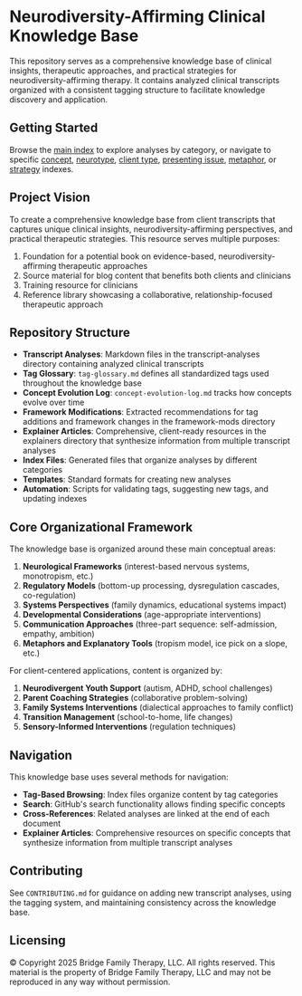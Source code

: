 # Neurodiversity-Affirming Clinical Knowledge Base

This repository serves as a comprehensive knowledge base of clinical insights, therapeutic approaches, and practical strategies for neurodiversity-affirming therapy. It contains analyzed clinical transcripts organized with a consistent tagging structure to facilitate knowledge discovery and application.

## Getting Started

Browse the [main index](index.md) to explore analyses by category, or navigate to specific [concept](index_concepts.md), [neurotype](index_neurotype.md), [client type](index_client_type.md), [presenting issue](index_presenting_issue.md), [metaphor](index_metaphors.md), or [strategy](index_strategies.md) indexes.

## Project Vision

To create a comprehensive knowledge base from client transcripts that captures unique clinical insights, neurodiversity-affirming perspectives, and practical therapeutic strategies. This resource serves multiple purposes:

1. Foundation for a potential book on evidence-based, neurodiversity-affirming therapeutic approaches
2. Source material for blog content that benefits both clients and clinicians
3. Training resource for clinicians 
4. Reference library showcasing a collaborative, relationship-focused therapeutic approach

## Repository Structure

- **Transcript Analyses**: Markdown files in the transcript-analyses directory containing analyzed clinical transcripts
- **Tag Glossary**: `tag-glossary.md` defines all standardized tags used throughout the knowledge base
- **Concept Evolution Log**: `concept-evolution-log.md` tracks how concepts evolve over time
- **Framework Modifications**: Extracted recommendations for tag additions and framework changes in the framework-mods directory
- **Explainer Articles**: Comprehensive, client-ready resources in the explainers directory that synthesize information from multiple transcript analyses
- **Index Files**: Generated files that organize analyses by different categories
- **Templates**: Standard formats for creating new analyses
- **Automation**: Scripts for validating tags, suggesting new tags, and updating indexes

## Core Organizational Framework

The knowledge base is organized around these main conceptual areas:

1. **Neurological Frameworks** (interest-based nervous systems, monotropism, etc.)
2. **Regulatory Models** (bottom-up processing, dysregulation cascades, co-regulation)
3. **Systems Perspectives** (family dynamics, educational systems impact)
4. **Developmental Considerations** (age-appropriate interventions)
5. **Communication Approaches** (three-part sequence: self-admission, empathy, ambition)
6. **Metaphors and Explanatory Tools** (tropism model, ice pick on a slope, etc.)

For client-centered applications, content is organized by:

1. **Neurodivergent Youth Support** (autism, ADHD, school challenges)
2. **Parent Coaching Strategies** (collaborative problem-solving)
3. **Family Systems Interventions** (dialectical approaches to family conflict)
4. **Transition Management** (school-to-home, life changes)
5. **Sensory-Informed Interventions** (regulation techniques)

## Navigation

This knowledge base uses several methods for navigation:

- **Tag-Based Browsing**: Index files organize content by tag categories
- **Search**: GitHub's search functionality allows finding specific concepts
- **Cross-References**: Related analyses are linked at the end of each document
- **Explainer Articles**: Comprehensive resources on specific concepts that synthesize information from multiple transcript analyses

## Contributing

See `CONTRIBUTING.md` for guidance on adding new transcript analyses, using the tagging system, and maintaining consistency across the knowledge base.

## Licensing

© Copyright 2025 Bridge Family Therapy, LLC. All rights reserved. This material is the property of Bridge Family Therapy, LLC and may not be reproduced in any way without permission.
